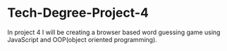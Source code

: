 # Tech-Degree-Project-4

In project 4 I will be creating a browser based word guessing game using JavaScript and OOP(object oriented programming).

